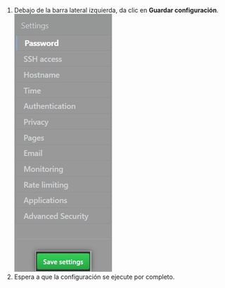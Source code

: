 1. Debajo de la barra lateral izquierda, da clic en **Guardar configuración**. ![El botón de guardar en la {{ site.data.variables.enterprise.management_console }}](/assets/images/enterprise/management-console/save-settings.png)
1. Espera a que la configuración se ejecute por completo.
